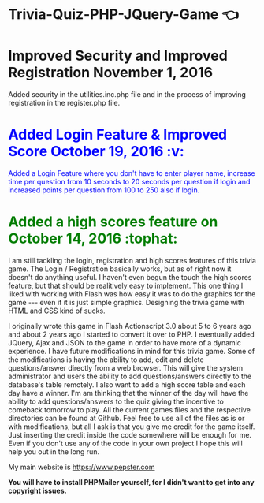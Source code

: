 # Trivia-Quiz-PHP-JQuery-Game :point_left:
<h1>Improved Security and Improved Registration November 1, 2016</h1>
<p>Added security in the utilities.inc.php file and in the process of improving registration in the register.php file.</p>
<h1 style="color:blue;">Added Login Feature &amp; Improved Score October 19, 2016 :v:</h1>
<p style="color:blue;">Added a Login Feature where you don't have to enter player name, increase time per question from 10 seconds to 20 seconds per question if login and increased points per question from 100 to 250 also if login.</p>

<h1 style="color:green;">Added a high scores feature on October 14, 2016 :tophat:</h1>

I am still tackling the login, registration and high scores features of this trivia game. The Login / Registration basically works, but as of right now it doesn't do anything useful. I haven't even begun the touch the high scores feature, but that should be realitively easy to implement. This one thing I liked with working with Flash was how easy it was to do the graphics for the game --- even if it is just simple graphics. Designing the trivia game with HTML and CSS kind of sucks.

I originally wrote this game in Flash Actionscript 3.0 about 5 to 6 years ago and about 2 years ago I started to convert it over to PHP. I eventually added JQuery, Ajax and JSON to the game in order to have more of a dynamic experience. I have future modifications in mind for this trivia game. Some of the modifications is having the ability to add, edit and delete questions/answer directly from a web browser. This will give the system administrator and users the ability to add questions/answers directly to the database's table remotely. I also want to add a high score table and each day have a winner. I'm am thinking that the winner of the day will have the ability to add questions/answers to the quiz giving the incentive to comeback tomorrow to play.
All the current games files and the respective directories can be found at Github. Feel free to use all of the files as is or with modifications, but all I ask is that you give me credit for the game itself. Just inserting the credit inside the code somewhere will be enough for me. Even if you don't use any of the code in your own project I hope this will help you out in the long run.

My main website is <a href="https://www.pepster.com">https://www.pepster.com</a>

<b>You will have to install PHPMailer yourself, for I didn't want to get into any copyright issues.  </b>
